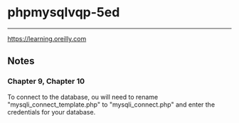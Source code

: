 # phpmysqlvqp-5ed
***
https://learning.oreilly.com
## Notes
### Chapter 9, Chapter 10
To connect to the database, ou will need to rename "mysqli_connect_template.php" to "mysqli_connect.php" and enter the credentials for your database.